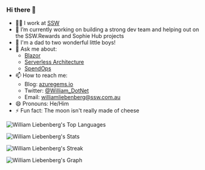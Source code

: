 ### Hi there 👋

- 👨‍💻 I work at [SSW](https://www.ssw.com.au/)
- 🔭 I’m currently working on building a strong dev team and helping out on the SSW.Rewards and Sophie Hub projects
- 👶 I'm a dad to two wonderful little boys!
- 💬 Ask me about:
  - [Blazor](https://www.youtube.com/watch?v=Oeh2IJw7Zig)
  - [Serverless Architecture](https://www.youtube.com/watch?v=BOEG21h1zf0)
  - [SpendOps](https://azuregems.io/spendops-with-azure-cosmos-db/)
- 📫 How to reach me:
  - Blog: [azuregems.io](https://azuregems.io)
  - Twitter: [@William_DotNet](https://twitter.com/William_DotNet)
  - Email: [williamliebenberg@ssw.com.au](mailto:williamliebenberg@ssw.com.au)
- 😄 Pronouns: He/Him
- ⚡ Fun fact: The moon isn't really made of cheese

![William Liebenberg's Top Languages](https://github-readme-stats.vercel.app/api/top-langs/?username=william-liebenberg&theme=vue-dark&show_icons=true&hide_border=false&layout=compact)

![William Liebenberg's Stats](https://github-readme-stats.vercel.app/api?username=william-liebenberg&theme=vue-dark&show_icons=true&hide_border=false&count_private=true)

![William Liebenberg's Streak](https://github-readme-streak-stats.herokuapp.com/?user=william-liebenberg&theme=vue-dark&hide_border=false)

![William Liebenberg's Graph](https://github-readme-activity-graph.vercel.app/graph?username=william-liebenberg&custom_title=William's%20GitHub%20Activity%20Graph&bg_color=273848&color=3ea37a&line=3ea37a&point=3ea37a&area_color=FFFFFF&title_color=FFFFFF&area=true)

